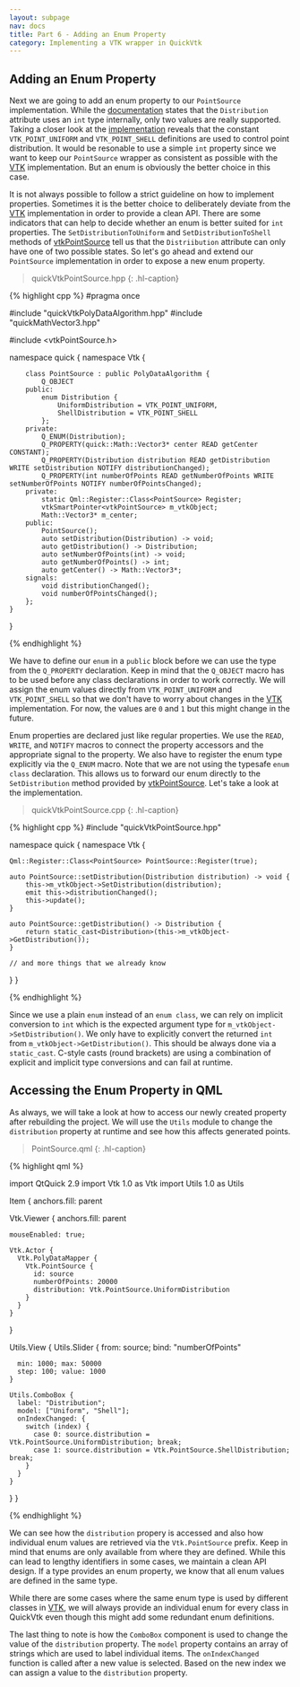 ```yaml
---
layout: subpage
nav: docs
title: Part 6 - Adding an Enum Property
category: Implementing a VTK wrapper in QuickVtk
---
```


## Adding an Enum Property
Next we are going to add an enum property to our `PointSource` implementation. While the  [documentation](https://vtk.org/doc/nightly/html/classvtkPointSource.html) states that the `Distribution` attribute uses an `int` type internally, only two values are really supported. Taking a closer look at the [implementation](https://vtk.org/doc/nightly/html/vtkPointSource_8h_source.html) reveals that the constant `VTK_POINT_UNIFORM` and `VTK_POINT_SHELL` definitions are used to control point distribution. It would be resonable to use a simple `int` property since we want to keep our `PointSource` wrapper as consistent as possible with the [VTK](https://vtk.org/) implementation. But an enum is obviously the better choice in this case.

It is not always possible to follow a strict guideline on how to implement properties. Sometimes it is the better choice to deliberately deviate from the [VTK](https://vtk.org/) implementation in order to provide a clean API. There are some indicators that can help to decide whether an enum is better suited for `int` properties. The `SetDistributionToUniform` and `SetDistributionToShell` methods of [vtkPointSource](https://vtk.org/doc/nightly/html/classvtkPointSource.html) tell us that the `Distriibution` attribute can only have one of two possible states. So let's go ahead and extend our `PointSource` implementation in order to expose a new enum property.

>quickVtkPointSource.hpp
{: .hl-caption}

{% highlight cpp %}
#pragma once

#include "quickVtkPolyDataAlgorithm.hpp"
#include "quickMathVector3.hpp"

#include <vtkPointSource.h>

namespace quick {
    namespace Vtk {

        class PointSource : public PolyDataAlgorithm {
            Q_OBJECT
        public:
            enum Distribution {
                UniformDistribution = VTK_POINT_UNIFORM,
                ShellDistribution = VTK_POINT_SHELL
            };
        private:
            Q_ENUM(Distribution);
            Q_PROPERTY(quick::Math::Vector3* center READ getCenter CONSTANT);
            Q_PROPERTY(Distribution distribution READ getDistribution WRITE setDistribution NOTIFY distributionChanged);
            Q_PROPERTY(int numberOfPoints READ getNumberOfPoints WRITE setNumberOfPoints NOTIFY numberOfPointsChanged);
        private:
            static Qml::Register::Class<PointSource> Register;
            vtkSmartPointer<vtkPointSource> m_vtkObject;
            Math::Vector3* m_center;
        public:
            PointSource();
            auto setDistribution(Distribution) -> void;
            auto getDistribution() -> Distribution;
            auto setNumberOfPoints(int) -> void;
            auto getNumberOfPoints() -> int;
            auto getCenter() -> Math::Vector3*;
        signals:
            void distributionChanged();
            void numberOfPointsChanged();
        };
    }
}

{% endhighlight %}

We have to define our `enum` in a `public` block before we can use the type from the `Q_PROPERTY` declaration. Keep in mind that the `Q_OBJECT` macro has to be used before any class declarations in order to work correctly. We will assign the enum values directly from `VTK_POINT_UNIFORM` and `VTK_POINT_SHELL` so that we don't have to worry about changes in the [VTK](https://vtk.org/) implementation. For now, the values are `0` and `1` but this might change in the future.

Enum properties are declared just like regular properties. We use the `READ`, `WRITE`, and `NOTIFY` macros to connect the property accessors and the appropriate signal to the property. We also have to register the enum type explicitly via the `Q_ENUM` macro. Note that we are not using the typesafe `enum class` declaration. This allows us to forward our enum directly to the `SetDistribution` method provided by [vtkPointSource](https://vtk.org/doc/nightly/html/classvtkPointSource.html). Let's take a look at the implementation.

>quickVtkPointSource.cpp
{: .hl-caption}

{% highlight cpp %}
#include "quickVtkPointSource.hpp"

namespace quick {
  namespace Vtk {

    Qml::Register::Class<PointSource> PointSource::Register(true);

    auto PointSource::setDistribution(Distribution distribution) -> void {
        this->m_vtkObject->SetDistribution(distribution);
        emit this->distributionChanged();
        this->update();
    }

    auto PointSource::getDistribution() -> Distribution {
        return static_cast<Distribution>(this->m_vtkObject->GetDistribution());
    }

    // and more things that we already know
  }
}

{% endhighlight %}

Since we use a plain `enum` instead of an `enum class`, we can rely on  implicit conversion to `int` which is the expected argument type for `m_vtkObject->SetDistribution()`. We only have to explicitly convert the returned `int` from `m_vtkObject->GetDistribution()`. This should be always done via a `static_cast`. C-style casts (round brackets) are using a combination of explicit and implicit type conversions and can fail at runtime.

## Accessing the Enum Property in QML
As always, we will take a look at how to access our newly created property after rebuilding the project. We will use the `Utils` module to change the `distribution` property at runtime and see how this affects generated points.

>PointSource.qml
{: .hl-caption}

{% highlight qml %}

import QtQuick 2.9
import Vtk 1.0 as Vtk
import Utils 1.0 as Utils

Item {
  anchors.fill: parent

  Vtk.Viewer {
    anchors.fill: parent

    mouseEnabled: true;

    Vtk.Actor {
      Vtk.PolyDataMapper {
        Vtk.PointSource {
          id: source
          numberOfPoints: 20000
          distribution: Vtk.PointSource.UniformDistribution
        }
      }
    }
  }

  Utils.View {
    Utils.Slider {
      from: source;  bind: "numberOfPoints"

      min: 1000; max: 50000
      step: 100; value: 1000
    }

    Utils.ComboBox {
      label: "Distribution";
      model: ["Uniform", "Shell"];
      onIndexChanged: {
        switch (index) {
          case 0: source.distribution = Vtk.PointSource.UniformDistribution; break;
          case 1: source.distribution = Vtk.PointSource.ShellDistribution; break;
        }
      }
    }
  }
}

{% endhighlight %}

We can see how the `distribution` propery is accessed and also how individual enum values are retrieved via the `Vtk.PointSource` prefix. Keep in mind that enums are only available from where they are defined. While this can lead to lengthy identifiers in some cases, we maintain a clean API design. If a type provides an enum property, we know that all enum values are defined in the same type.

While there are some cases where the same enum type is used by different classes in [VTK](https://vtk.org/), we will always provide an individual enum for every class in QuickVtk even though this might add some redundant enum definitions.

The last thing to note is how the `ComboBox` component is used to change the value of the `distribution` property. The `model` property contains an array of strings which are used to label individual items. The `onIndexChanged` function is called after a new value is selected. Based on the new index we can assign a value to the `distribution` property. 
